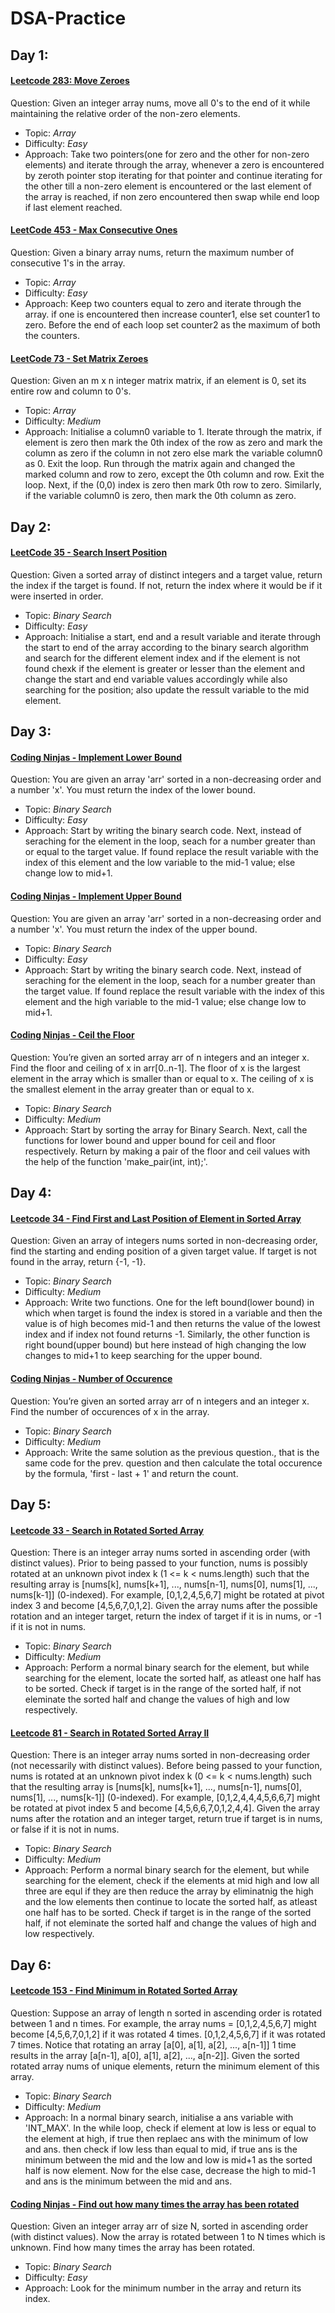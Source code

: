 # DSA-Practice #
## Day 1: ##
  #### [Leetcode 283: Move Zeroes](https://leetcode.com/problems/move-zeroes/) ####
  Question: Given an integer array nums, move all 0's to the end of it while maintaining the relative order of the non-zero elements.
  - Topic: *Array*
  - Difficulty: *Easy*
  - Approach: Take two pointers(one for zero and the other for non-zero elements) and iterate through the array, whenever a zero is encountered by zeroth pointer stop iterating for that pointer and continue iterating for the other till a non-zero element is encountered or the last element of the array is reached, if non zero encountered then swap while end loop if last element reached.

   #### [LeetCode 453 - Max Consecutive Ones](https://leetcode.com/problems/max-consecutive-ones/) ####
   Question: Given a binary array nums, return the maximum number of consecutive 1's in the array.
   - Topic: *Array*
   - Difficulty: *Easy*
   - Approach: Keep two counters equal to zero and iterate through the array. if one is encountered then increase counter1, else set counter1 to zero. Before the end of each loop set counter2 as the maximum of both the counters.

   #### [LeetCode 73 - Set Matrix Zeroes](https://leetcode.com/problems/set-matrix-zeroes/) ####
   Question: Given an m x n integer matrix matrix, if an element is 0, set its entire row and column to 0's.
   - Topic: *Array*
   - Difficulty: *Medium*
   - Approach: Initialise a column0 variable to 1. Iterate through the matrix, if element is zero then mark the 0th index of the row as zero and mark the column as zero if the column in not zero else mark the variable column0 as 0. Exit the loop. Run through the matrix again and changed the marked column and row to zero, except the 0th column and row. Exit the loop. Next, if the (0,0) index is zero then mark 0th row to zero. Similarly, if the variable column0 is zero, then mark the 0th column as zero.

## Day 2: ##
#### [LeetCode 35 - Search Insert Position](https://leetcode.com/problems/search-insert-position/) ####
   Question: Given a sorted array of distinct integers and a target value, return the index if the target is found. If not, return the index where it would be if it were inserted in order.
   - Topic: *Binary Search*
   - Difficulty: *Easy*
   - Approach: Initialise a start, end and a result variable and iterate through the start to end of the array according to the binary search algorithm and search for the different element index and if the element is not found chexk if the element is greater or lesser than the element and change the start and end variable values accordingly while also searching for the position; also update the ressult variable to the mid element.

## Day 3: ##
#### [Coding Ninjas - Implement Lower Bound](https://www.codingninjas.com/codestudio/problems/lower-bound_8165382?utm_source=youtube&utm_medium=affiliate&utm_campaign=codestudio_Striver_BinarySeries) ####
   Question: You are given an array 'arr' sorted in a non-decreasing order and a number 'x'. You must return the index of the lower bound.
   - Topic: *Binary Search*
   - Difficulty: *Easy*
   - Approach: Start by writing the binary search code. Next, instead of seraching for the element in the loop, seach for a number greater than or equal to the target value. If found replace the result variable with the index of this element and the low variable to the mid-1 value; else change low to mid+1.

#### [Coding Ninjas - Implement Upper Bound](https://www.codingninjas.com/codestudio/problems/implement-upper-bound_8165383?utm_source=youtube&utm_medium=affiliate&utm_campaign=codestudio_Striver_BinarySeries) ####
   Question: You are given an array 'arr' sorted in a non-decreasing order and a number 'x'. You must return the index of the upper bound.
   - Topic: *Binary Search*
   - Difficulty: *Easy*
   - Approach: Start by writing the binary search code. Next, instead of seraching for the element in the loop, seach for a number greater than the target value. If found replace the result variable with the index of this element and the high variable to the mid-1 value; else change low to mid+1.

#### [Coding Ninjas - Ceil the Floor](https://www.codingninjas.com/studio/problems/ceiling-in-a-sorted-array_1825401) ####
   Question: You’re given an sorted array arr of n integers and an integer x. Find the floor and ceiling of x in arr\[0..n-1]. The floor of x is the largest element in the array which is smaller than or equal to x. The ceiling of x is the smallest element in the array greater than or equal to x.
   - Topic: *Binary Search*
   - Difficulty: *Medium*
   - Approach: Start by sorting the array for Binary Search. Next, call the functions for lower bound and upper bound for ceil and floor respectively. Return by making a pair of the floor and ceil values with the help of the function 'make_pair(int, int);'.

## Day 4: ##
  #### [Leetcode 34 - Find First and Last Position of Element in Sorted Array](https://leetcode.com/problems/find-first-and-last-position-of-element-in-sorted-array/) ####
  Question: Given an array of integers nums sorted in non-decreasing order, find the starting and ending position of a given target value. If target is not found in the array, return {-1, -1}.
  - Topic: *Binary Search*
  - Difficulty: *Medium*
  - Approach: Write two functions. One for the left bound(lower bound) in which when target is found the index is stored in a variable and then the value is of high becomes mid-1 and then returns the value of the lowest index and if index not found returns -1. Similarly, the other function is right bound(upper bound) but here instead of high changing the low changes to mid+1 to keep searching for the upper bound.

#### [Coding Ninjas - Number of Occurence](https://www.codingninjas.com/studio/problems/occurrence-of-x-in-a-sorted-array_630456) ####
   Question: You’re given an sorted array arr of n integers and an integer x. Find the number of occurences of x in the array.
   - Topic: *Binary Search*
   - Difficulty: *Medium*
   - Approach: Write the same solution as the previous question., that is the same code for the prev. question and then calculate the total occurence by the formula, 'first - last + 1' and return the count.

## Day 5: ##
  #### [Leetcode 33 - Search in Rotated Sorted Array](https://leetcode.com/problems/search-in-rotated-sorted-array/) ####
  Question: There is an integer array nums sorted in ascending order (with distinct values). Prior to being passed to your function, nums is possibly rotated at an unknown pivot index k (1 <= k < nums.length) such that the resulting array is [nums[k], nums[k+1], ..., nums[n-1], nums[0], nums[1], ..., nums[k-1]] (0-indexed). For example, [0,1,2,4,5,6,7] might be rotated at pivot index 3 and become [4,5,6,7,0,1,2]. Given the array nums after the possible rotation and an integer target, return the index of target if it is in nums, or -1 if it is not in nums.
  - Topic: *Binary Search*
  - Difficulty: *Medium*
  - Approach: Perform a normal binary search for the element, but while searching for the element, locate the sorted half, as atleast one half has to be sorted. Check if target is in the range of the sorted half, if not eleminate the sorted half and change the values of high and low respectively.

#### [Leetcode 81 - Search in Rotated Sorted Array II](https://leetcode.com/problems/search-in-rotated-sorted-array-ii/) ####
  Question: There is an integer array nums sorted in non-decreasing order (not necessarily with distinct values). Before being passed to your function, nums is rotated at an unknown pivot index k (0 <= k < nums.length) such that the resulting array is [nums[k], nums[k+1], ..., nums[n-1], nums[0], nums[1], ..., nums[k-1]] (0-indexed). For example, [0,1,2,4,4,4,5,6,6,7] might be rotated at pivot index 5 and become [4,5,6,6,7,0,1,2,4,4]. Given the array nums after the rotation and an integer target, return true if target is in nums, or false if it is not in nums.
  - Topic: *Binary Search*
  - Difficulty: *Medium*
  - Approach: Perform a normal binary search for the element, but while searching for the element, check if the elements at mid high and low all three are equl if they are then reduce the array by eliminatnig the high and the low elements then continue to locate the sorted half, as atleast one half has to be sorted. Check if target is in the range of the sorted half, if not eleminate the sorted half and change the values of high and low respectively.

## Day 6: ##
  #### [Leetcode 153 - Find Minimum in Rotated Sorted Array](https://leetcode.com/problems/find-minimum-in-rotated-sorted-array/) ####
  Question: Suppose an array of length n sorted in ascending order is rotated between 1 and n times. For example, the array nums = [0,1,2,4,5,6,7] might become [4,5,6,7,0,1,2] if it was rotated 4 times. [0,1,2,4,5,6,7] if it was rotated 7 times. Notice that rotating an array [a[0], a[1], a[2], ..., a[n-1]] 1 time results in the array [a[n-1], a[0], a[1], a[2], ..., a[n-2]]. Given the sorted rotated array nums of unique elements, return the minimum element of this array.
  - Topic: *Binary Search*
  - Difficulty: *Medium*
  - Approach: In a normal binary search, initialise a ans variable with 'INT_MAX'. In the while loop, check if element at low is less or equal to the element at high, if true then replaec ans with the minimum of low and ans. then check if low less than equal to mid, if true ans is the minimum between the mid and the low and low is mid+1 as the sorted half is now element. Now for the else case, decrease the high to mid-1 and ans is the minimum between the mid and ans.

#### [Coding Ninjas - Find out how many times the array has been rotated](https://www.codingninjas.com/studio/problems/rotation_7449070) ####
   Question: Given an integer array arr of size N, sorted in ascending order (with distinct values). Now the array is rotated between 1 to N times which is unknown. Find how many times the array has been rotated.
   - Topic: *Binary Search*
   - Difficulty: *Easy*
   - Approach: Look for the minimum number in the array and return its index.
